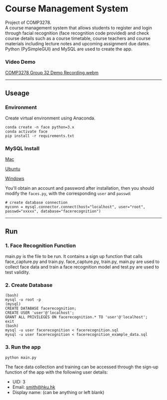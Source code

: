 # Course Management System

Project of COMP3278. \
A course management system that allows students to register and login through facial recognition (face recognition code provided) and check course details such as a course timetable, course teachers and course materials including lecture notes and upcoming assignment due dates. \
Python (PySimpleGUI) and MySQL are used to create the app.

### Video Demo
[COMP3278 Group 32 Demo Recording.webm](https://github.com/hoverGecko/comp3278_project/assets/46785140/4667cb2e-970e-4216-8de9-27da145ded25)

*******

## Useage

### Environment

Create virtual environment using Anaconda.
```
conda create -n face python=3.x
conda activate face
pip install -r requirements.txt
```

### MySQL Install

[Mac](https://dev.mysql.com/doc/mysql-osx-excerpt/5.7/en/osx-installation-pkg.html)

[Ubuntu](https://dev.mysql.com/doc/mysql-linuxunix-excerpt/5.7/en/linux-installation.html)

[Windows](https://dev.mysql.com/downloads/installer/)

You'll obtain an account and password after installation, then you should modify the `faces.py`, with the corresponding
`user` and `passwd`:
```
# create database connection
myconn = mysql.connector.connect(host="localhost", user="root", passwd="xxxxx", database="facerecognition")
```

*******

## Run

### 1. Face Recognition Function

main.py is the file to be run. It contains a sign up function that calls face_capture.py and train.py.
face_capture.py, train.py, main.py are used to collect face data and train a face recognition model and test.py are used to test validity.


### 2. Create Database
```
(bash)
mysql -u root -p
(mysql)
CREATE DATABASE facerecognition;
CREATE USER 'user'@'localhost';
GRANT ALL PRIVILEGES ON facerecognition.* TO 'user'@'localhost';
exit
(bash)
mysql -u user facerecognition < facerecognition.sql
mysql -u user facerecognition < facerecognition_example_data.sql
```

### 3. Run the app
```
python main.py
```
The face data collection and training can be accessed through the sign-up function of the app with the following user details:
- UID: 3
- Email: smith@hku.hk
- Display name: (can be anything or left blank)
